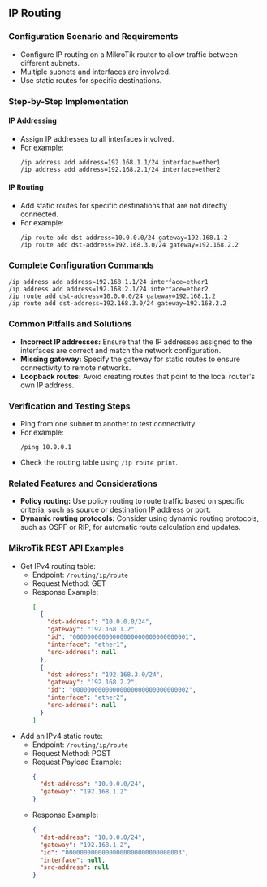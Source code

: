 ## IP Routing

### Configuration Scenario and Requirements

- Configure IP routing on a MikroTik router to allow traffic between different subnets.
- Multiple subnets and interfaces are involved.
- Use static routes for specific destinations.

### Step-by-Step Implementation

#### IP Addressing

- Assign IP addresses to all interfaces involved.
- For example:
    ```
    /ip address add address=192.168.1.1/24 interface=ether1
    /ip address add address=192.168.2.1/24 interface=ether2
    ```

#### IP Routing

- Add static routes for specific destinations that are not directly connected.
- For example:
    ```
    /ip route add dst-address=10.0.0.0/24 gateway=192.168.1.2
    /ip route add dst-address=192.168.3.0/24 gateway=192.168.2.2
    ```

### Complete Configuration Commands

```
/ip address add address=192.168.1.1/24 interface=ether1
/ip address add address=192.168.2.1/24 interface=ether2
/ip route add dst-address=10.0.0.0/24 gateway=192.168.1.2
/ip route add dst-address=192.168.3.0/24 gateway=192.168.2.2
```

### Common Pitfalls and Solutions

- **Incorrect IP addresses:** Ensure that the IP addresses assigned to the interfaces are correct and match the network configuration.
- **Missing gateway:** Specify the gateway for static routes to ensure connectivity to remote networks.
- **Loopback routes:** Avoid creating routes that point to the local router's own IP address.

### Verification and Testing Steps

- Ping from one subnet to another to test connectivity.
- For example:
    ```
    /ping 10.0.0.1
    ```
- Check the routing table using `/ip route print`.

### Related Features and Considerations

- **Policy routing:** Use policy routing to route traffic based on specific criteria, such as source or destination IP address or port.
- **Dynamic routing protocols:** Consider using dynamic routing protocols, such as OSPF or RIP, for automatic route calculation and updates.

### MikroTik REST API Examples

- Get IPv4 routing table:
    - Endpoint: `/routing/ip/route`
    - Request Method: GET
    - Response Example:
        ```json
        [
          {
            "dst-address": "10.0.0.0/24",
            "gateway": "192.168.1.2",
            "id": "00000000000000000000000000000001",
            "interface": "ether1",
            "src-address": null
          },
          {
            "dst-address": "192.168.3.0/24",
            "gateway": "192.168.2.2",
            "id": "00000000000000000000000000000002",
            "interface": "ether2",
            "src-address": null
          }
        ]
        ```
- Add an IPv4 static route:
    - Endpoint: `/routing/ip/route`
    - Request Method: POST
    - Request Payload Example:
        ```json
        {
          "dst-address": "10.0.0.0/24",
          "gateway": "192.168.1.2"
        }
        ```
    - Response Example:
        ```json
        {
          "dst-address": "10.0.0.0/24",
          "gateway": "192.168.1.2",
          "id": "00000000000000000000000000000003",
          "interface": null,
          "src-address": null
        }
        ```